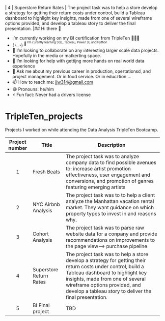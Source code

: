 
| 4 | Superstore Return Rates | The project task was to help a store develop a strategy for getting their return costs under control, build a Tableau dashboard to highlight key insights, made from one of several wireframe options provided, and develop a tableau story to deliver the final presentation. |## Hi there 👋

-  I’m currently working on my BI certification from TripleTen  🏋🏼‍♂️
-  (◔_◔) <sup>💭<sup/> <body>I’m curently learning SQL, Tableau, Power BI, and Python<body/>
- 👯 I’m looking to collaborate on any interesting larger scale data projects. Hopefully in the media or matkerting space. 
- 🤔 I’m looking for help with gettijng more hands on real world data experience 
- 💬 Ask me about my previous career in production, opertationsd, and project management. Or in food service. Or in educztion....
- 📫 How to reach me: jjw314@gmail.com
- 😄 Pronouns: he/him
- ⚡ Fun fact: Never had a drivers license

# TripleTen_projects
Projects I worked on while attending the Data Analysis TripleTen Bootcamp.

| Project number | Title | Description |
| :-----------: | ----------- |----------- |
| 1 | Fresh Beats | The project task was to analyze company data to find possible avenues to: increase artist promotion effectiveness, user engagement and conversions, and promotion of genres featuring emerging artists |
| 2 | NYC Airbnb Analysis | The project task was to to help a client analyze the Manhattan vacation rental market. They want guidance on which property types to invest in and reasons why. |
| 3 | Cohort Analysis | The project task was to parse raw website data for a conpany and provide recommendations on improvements to the page view--> purchase pipeline|
| 4 | Superstore Return Rates | The project task was to help a store develop a strategy for getting their return costs under control, build a Tableau dashboard to highlight key insights, made from one of several wireframe options provided, and develop a tableau story to deliver the final presentation. |
| 5 | BI Final project |  TBD |
